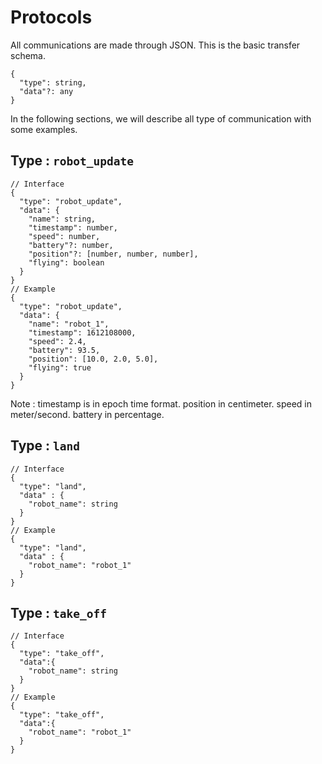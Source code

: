 # Protocols

All communications are made through JSON. This is the basic transfer schema.

```jsonc
{
  "type": string,
  "data"?: any
}
```

In the following sections, we will describe all type of communication with some examples.

## Type : `robot_update`

```jsonc
// Interface
{
  "type": "robot_update", 
  "data": {
    "name": string,
    "timestamp": number,
    "speed": number,
    "battery"?: number,
    "position"?: [number, number, number],
    "flying": boolean
  }
}
// Example
{
  "type": "robot_update", 
  "data": {
    "name": "robot_1",
    "timestamp": 1612108000,
    "speed": 2.4,
    "battery": 93.5,
    "position": [10.0, 2.0, 5.0],
    "flying": true
  }
}
```

Note : timestamp is in epoch time format. position in centimeter. speed in meter/second. battery in percentage.

## Type : `land`

```jsonc
// Interface
{
  "type": "land",
  "data" : {
    "robot_name": string
  }
}
// Example
{
  "type": "land",
  "data" : {
    "robot_name": "robot_1"
  }
}
```

## Type : `take_off`
```jsonc
// Interface
{
  "type": "take_off",
  "data":{
    "robot_name": string
  }
}
// Example
{
  "type": "take_off",
  "data":{
    "robot_name": "robot_1"
  }
}
```

